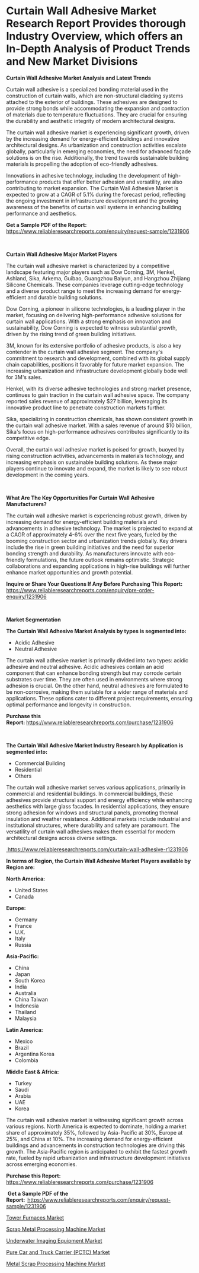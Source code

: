<p><h1>Curtain Wall Adhesive Market Research Report Provides thorough Industry Overview, which offers an In-Depth Analysis of Product Trends and New Market Divisions</h1></p><p><strong>Curtain Wall Adhesive Market Analysis and Latest Trends</strong></p>
<p><p>Curtain wall adhesive is a specialized bonding material used in the construction of curtain walls, which are non-structural cladding systems attached to the exterior of buildings. These adhesives are designed to provide strong bonds while accommodating the expansion and contraction of materials due to temperature fluctuations. They are crucial for ensuring the durability and aesthetic integrity of modern architectural designs.</p><p>The curtain wall adhesive market is experiencing significant growth, driven by the increasing demand for energy-efficient buildings and innovative architectural designs. As urbanization and construction activities escalate globally, particularly in emerging economies, the need for advanced façade solutions is on the rise. Additionally, the trend towards sustainable building materials is propelling the adoption of eco-friendly adhesives.</p><p>Innovations in adhesive technology, including the development of high-performance products that offer better adhesion and versatility, are also contributing to market expansion. The Curtain Wall Adhesive Market is expected to grow at a CAGR of 5.1% during the forecast period, reflecting the ongoing investment in infrastructure development and the growing awareness of the benefits of curtain wall systems in enhancing building performance and aesthetics.</p></p>
<p><strong>Get a Sample PDF of the Report:&nbsp;</strong> <a href="https://www.reliableresearchreports.com/enquiry/request-sample/1231906?utm_campaign=16&utm_medium=2&utm_source=Github&utm_content=ia&utm_term=28022025&utm_id=curtain-wall-adhesive">https://www.reliableresearchreports.com/enquiry/request-sample/1231906</a></p>
<p>&nbsp;</p>
<p><strong>Curtain Wall Adhesive Major Market Players</strong></p>
<p><p>The curtain wall adhesive market is characterized by a competitive landscape featuring major players such as Dow Corning, 3M, Henkel, Ashland, Sika, Arkema, Guibao, Guangzhou Baiyun, and Hangzhou Zhijiang Silicone Chemicals. These companies leverage cutting-edge technology and a diverse product range to meet the increasing demand for energy-efficient and durable building solutions.</p><p>Dow Corning, a pioneer in silicone technologies, is a leading player in the market, focusing on delivering high-performance adhesive solutions for curtain wall applications. With a strong emphasis on innovation and sustainability, Dow Corning is expected to witness substantial growth, driven by the rising trend of green building initiatives.</p><p>3M, known for its extensive portfolio of adhesive products, is also a key contender in the curtain wall adhesive segment. The company's commitment to research and development, combined with its global supply chain capabilities, positions it favorably for future market expansion. The increasing urbanization and infrastructure development globally bode well for 3M's sales.</p><p>Henkel, with its diverse adhesive technologies and strong market presence, continues to gain traction in the curtain wall adhesive space. The company reported sales revenue of approximately $27 billion, leveraging its innovative product line to penetrate construction markets further.</p><p>Sika, specializing in construction chemicals, has shown consistent growth in the curtain wall adhesive market. With a sales revenue of around $10 billion, Sika's focus on high-performance adhesives contributes significantly to its competitive edge.</p><p>Overall, the curtain wall adhesive market is poised for growth, buoyed by rising construction activities, advancements in materials technology, and increasing emphasis on sustainable building solutions. As these major players continue to innovate and expand, the market is likely to see robust development in the coming years.</p></p>
<p>&nbsp;</p>
<p><strong>What Are The Key Opportunities For Curtain Wall Adhesive Manufacturers?</strong></p>
<p><p>The curtain wall adhesive market is experiencing robust growth, driven by increasing demand for energy-efficient building materials and advancements in adhesive technology. The market is projected to expand at a CAGR of approximately 4-6% over the next five years, fueled by the booming construction sector and urbanization trends globally. Key drivers include the rise in green building initiatives and the need for superior bonding strength and durability. As manufacturers innovate with eco-friendly formulations, the future outlook remains optimistic. Strategic collaborations and expanding applications in high-rise buildings will further enhance market opportunities and growth potential.</p></p>
<p><strong>Inquire or Share Your Questions If Any Before Purchasing This Report:</strong> <a href="https://www.reliableresearchreports.com/enquiry/pre-order-enquiry/1231906?utm_campaign=16&utm_medium=2&utm_source=Github&utm_content=ia&utm_term=28022025&utm_id=curtain-wall-adhesive">https://www.reliableresearchreports.com/enquiry/pre-order-enquiry/1231906</a></p>
<p>&nbsp;</p>
<p><strong>Market Segmentation</strong></p>
<p><strong>The Curtain Wall Adhesive Market Analysis by types is segmented into:</strong></p>
<p><ul><li>Acidic Adhesive</li><li>Neutral Adhesive</li></ul></p>
<p><p>The curtain wall adhesive market is primarily divided into two types: acidic adhesive and neutral adhesive. Acidic adhesives contain an acid component that can enhance bonding strength but may corrode certain substrates over time. They are often used in environments where strong adhesion is crucial. On the other hand, neutral adhesives are formulated to be non-corrosive, making them suitable for a wider range of materials and applications. These options cater to different project requirements, ensuring optimal performance and longevity in construction.</p></p>
<p><strong>Purchase this Report:&nbsp;</strong><a href="https://www.reliableresearchreports.com/purchase/1231906?utm_campaign=16&utm_medium=2&utm_source=Github&utm_content=ia&utm_term=28022025&utm_id=curtain-wall-adhesive">https://www.reliableresearchreports.com/purchase/1231906</a></p>
<p>&nbsp;</p>
<p><strong>The Curtain Wall Adhesive Market Industry Research by Application is segmented into:</strong></p>
<p><ul><li>Commercial Building</li><li>Residential</li><li>Others</li></ul></p>
<p><p>The curtain wall adhesive market serves various applications, primarily in commercial and residential buildings. In commercial buildings, these adhesives provide structural support and energy efficiency while enhancing aesthetics with large glass facades. In residential applications, they ensure strong adhesion for windows and structural panels, promoting thermal insulation and weather resistance. Additional markets include industrial and institutional structures, where durability and safety are paramount. The versatility of curtain wall adhesives makes them essential for modern architectural designs across diverse settings.</p></p>
<p><a href="https://www.reliableresearchreports.com/curtain-wall-adhesive-r1231906?utm_campaign=16&utm_medium=2&utm_source=Github&utm_content=ia&utm_term=28022025&utm_id=curtain-wall-adhesive">&nbsp;https://www.reliableresearchreports.com/curtain-wall-adhesive-r1231906</a></p>
<p><strong>In terms of Region, the Curtain Wall Adhesive Market Players available by Region are:</strong></p>
<p>
    <p> <strong> North America: </strong>
        <ul>
            <li>United States</li>
            <li>Canada</li>
        </ul>
        </p> 
    <p> <strong> Europe: </strong>
        <ul>
            <li>Germany</li>
            <li>France</li>
            <li>U.K.</li>
            <li>Italy</li>
            <li>Russia</li>
        </ul>
        </p> 
    <p> <strong> Asia-Pacific: </strong>
        <ul>
            <li>China</li>
            <li>Japan</li>
            <li>South Korea</li>
            <li>India</li>
            <li>Australia</li>
            <li>China Taiwan</li>
            <li>Indonesia</li>
            <li>Thailand</li>
            <li>Malaysia</li>
        </ul>
        </p> 
    <p> <strong> Latin America: </strong>
        <ul>
            <li>Mexico</li>
            <li>Brazil</li>
            <li>Argentina Korea</li>
            <li>Colombia</li>
        </ul>
        </p> 
    <p> <strong> Middle East & Africa: </strong>
        <ul>
            <li>Turkey</li>
            <li>Saudi</li>
            <li>Arabia</li>
            <li>UAE</li>
            <li>Korea</li>
        </ul>
    </p>
    </p>
<p><p>The curtain wall adhesive market is witnessing significant growth across various regions. North America is expected to dominate, holding a market share of approximately 35%, followed by Asia-Pacific at 30%, Europe at 25%, and China at 10%. The increasing demand for energy-efficient buildings and advancements in construction technologies are driving this growth. The Asia-Pacific region is anticipated to exhibit the fastest growth rate, fueled by rapid urbanization and infrastructure development initiatives across emerging economies.</p></p>
<p><strong>Purchase this Report: </strong><a href="https://www.reliableresearchreports.com/purchase/1231906?utm_campaign=16&utm_medium=2&utm_source=Github&utm_content=ia&utm_term=28022025&utm_id=curtain-wall-adhesive">https://www.reliableresearchreports.com/purchase/1231906</a></p>
<p>&nbsp;<strong>Get a Sample PDF of the Report:&nbsp;&nbsp;</strong><a href="https://www.reliableresearchreports.com/enquiry/request-sample/1231906?utm_campaign=16&utm_medium=2&utm_source=Github&utm_content=ia&utm_term=28022025&utm_id=curtain-wall-adhesive">https://www.reliableresearchreports.com/enquiry/request-sample/1231906</a></p>
<p><strong></strong></p>
<p><p><a href="https://github.com/bholdsfofie/Market-Research-Report-List-1/blob/main/tower-furnaces-market.md?utm_campaign=16&utm_medium=2&utm_source=Github&utm_content=ia&utm_term=28022025&utm_id=curtain-wall-adhesive">Tower Furnaces Market</a></p><p><a href="https://github.com/djibenesha/Market-Research-Report-List-1/blob/main/scrap-metal-processing-machine-market.md?utm_campaign=16&utm_medium=2&utm_source=Github&utm_content=ia&utm_term=28022025&utm_id=curtain-wall-adhesive">Scrap Metal Processing Machine Market</a></p><p><a href="https://github.com/nibbsmantji/Market-Research-Report-List-1/blob/main/underwater-imaging-equipment-market.md?utm_campaign=16&utm_medium=2&utm_source=Github&utm_content=ia&utm_term=28022025&utm_id=curtain-wall-adhesive">Underwater Imaging Equipment Market</a></p><p><a href="https://github.com/abedlagagica4/Market-Research-Report-List-1/blob/main/pure-car-and-truck-carrier-pctc-market.md?utm_campaign=16&utm_medium=2&utm_source=Github&utm_content=ia&utm_term=28022025&utm_id=curtain-wall-adhesive">Pure Car and Truck Carrier (PCTC) Market</a></p><p><a href="https://github.com/birbamanan03/Market-Research-Report-List-1/blob/main/metal-scrap-processing-machine-market.md?utm_campaign=16&utm_medium=2&utm_source=Github&utm_content=ia&utm_term=28022025&utm_id=curtain-wall-adhesive">Metal Scrap Processing Machine Market</a></p></p>
